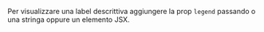 Per visualizzare una label descrittiva aggiungere la prop `legend` passando o una stringa oppure un elemento JSX.